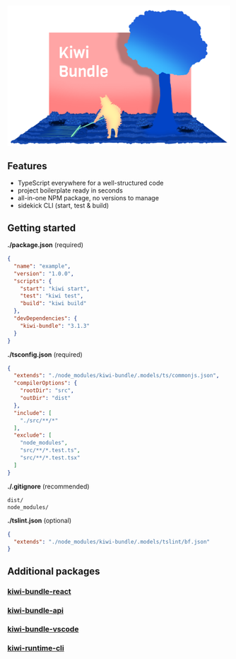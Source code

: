
![Kiwi Bundle](./assets/cover.png)

## Features
- TypeScript everywhere for a well-structured code
- project boilerplate ready in seconds
- all-in-one NPM package, no versions to manage
- sidekick CLI (start, test & build)


## Getting started
**./package.json** (required)
```json
{
  "name": "example",
  "version": "1.0.0",
  "scripts": {
    "start": "kiwi start",
    "test": "kiwi test",
    "build": "kiwi build"
  },
  "devDependencies": {
    "kiwi-bundle": "3.1.3"
  }
}
```

**./tsconfig.json** (required)
```json
{
  "extends": "./node_modules/kiwi-bundle/.models/ts/commonjs.json",
  "compilerOptions": {
    "rootDir": "src",
    "outDir": "dist"
  },
  "include": [
    "./src/**/*"
  ],
  "exclude": [
    "node_modules",
    "src/**/*.test.ts",
    "src/**/*.test.tsx"
  ]
}
```

**./.gitignore** (recommended)
```
dist/
node_modules/
```

**./tslint.json** (optional)
```json
{
  "extends": "./node_modules/kiwi-bundle/.models/tslint/bf.json"
}
```


## Additional packages

### [kiwi-bundle-react](https://github.com/theblueforest/kiwi-bundle-react)

### [kiwi-bundle-api](https://github.com/theblueforest/kiwi-bundle-api)

### [kiwi-bundle-vscode](https://github.com/theblueforest/kiwi-bundle-vscode)

### [kiwi-runtime-cli](https://github.com/theblueforest/kiwi-runtime-cli)
